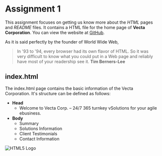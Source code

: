 # Assignment 1
This assignment focuses on getting us know more about the _HTML_ pages and _README_ files. It contains a HTML file for the home page of **Vecta Corporation**. You can view the website at [GitHub][Vecta_Address].  

As it is said perfectly by the founder of World Wide Web,
> In '93 to '94, every browser had its own flavor of HTML. So it was very difficult to know what you could put in a Web page and reliably have most of your readership see it.
> **Tim Berners-Lee**

## index.html
The index.html page contains the basic information of the Vecta Corporation. It's structure can be defined as follows:
* **Head**
    *  Welcome to Vecta Corp. – 24/7 365 turnkey vSolutions for your agile ebusiness.
* **Body**
    * Summary
    * Solutions Information
    * Client Testimonials
    * Contact Information

![[HTML5 Logo](html5.png)](https://en.wikipedia.org/wiki/HTML5)

[Vecta_Address]: https://github.com/dhavalsharma97/ModernWebDevelopmentFrameworks/tree/master/Assignment%201